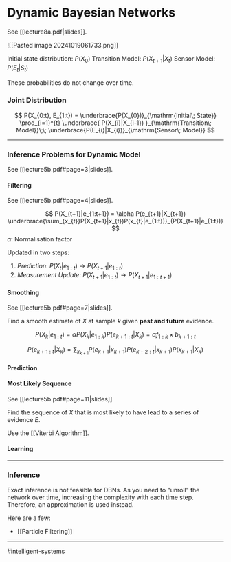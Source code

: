 # Dynamic Bayesian Networks
See [[lecture8a.pdf|slides]].

![[Pasted image 20241019061733.png]]

Initial state distribution: $P(X_{0})$
Transition Model: $P(X_{t+1}|X_{t})$
Sensor Model: $P(E_{t}|S_{t})$

These probabilities do not change over time.

### Joint Distribution
$$
P(X_{0:t}, E_{1:t}) = \underbrace{P(X_{0})}_{\mathrm{Initial\; State}}
\prod_{i=1}^{t} \underbrace{ P(X_{i}|X_{i-1}) }_{\mathrm{Transition\; Model}}\;\;
\underbrace{P(E_{i}|X_{i})}_{\mathrm{Sensor\; Model}}
$$

---
### Inference Problems for Dynamic Model
See [[lecture5b.pdf#page=3|slides]].

#### Filtering
See [[lecture5b.pdf#page=4|slides]].

$$
P(X_{t+1}|e_{1:t+1}) = \alpha P(e_{t+1}|X_{t+1})
\underbrace{\sum_{x_{t}}P(X_{t+1}|x_{t})P(x_{t}|e_{1:t})}_{P(X_{t+1}|e_{1:t})}
$$
$\alpha$: Normalisation factor

Updated in two steps:

1. *Prediction*: $P(X_{t}|e_{1:t}) \to P(X_{t+1}|e_{1:t})$
2. *Measurement Update*: $P(X_{t+1}|e_{1:t}) \to P(X_{t+1}|e_{1:t+1})$

#### Smoothing
See [[lecture5b.pdf#page=7|slides]].

Find a smooth estimate of $X$ at sample $k$ given **past and future** evidence.

$$
P(X_{k}|e_{1:t}) = \alpha P(X_{k}|e_{1:k})P(e_{k+1:t}|X_{k})
= \alpha f_{1:k} \times b_{k+1:t}
$$

$$
P(e_{k+1:t}|X_{k}) = \sum_{x_{k+1}}P(e_{k+1}|x_{k+1})P(e_{k+2:t}|x_{k+1})P(x_{k+1}|X_{k})
$$

#### Prediction

#### Most Likely Sequence
See [[lecture5b.pdf#page=11|slides]].

Find the sequence of $X$ that is most likely to have lead to a series of evidence $E$.

Use the [[Viterbi Algorithm]].

#### Learning

---

### Inference
Exact inference is not feasible for DBNs. As you need to "unroll" the network over time, increasing the complexity with each time step. Therefore, an approximation is used instead.

Here are a few:
- [[Particle Filtering]]


---
#intelligent-systems
